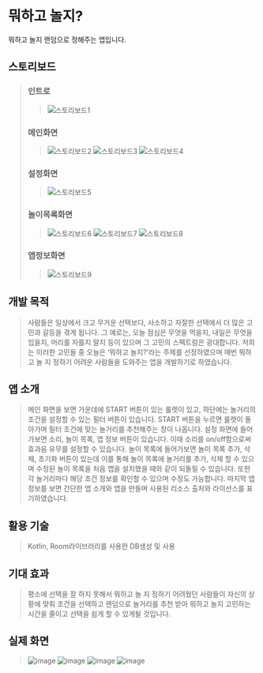 # 뭐하고 놀지?
뭐하고 놀지 랜덤으로 정해주는 앱입니다.

## 스토리보드
> ### 인트로
>> ![스토리보드1](https://user-images.githubusercontent.com/60471550/89122982-da776800-d506-11ea-8c46-d25d16321c47.png)
> ### 메인화면
>> ![스토리보드2](https://user-images.githubusercontent.com/60471550/89122984-dc412b80-d506-11ea-9126-4ab38e15ca93.png)
>> ![스토리보드3](https://user-images.githubusercontent.com/60471550/89122986-dcd9c200-d506-11ea-915f-45b29e0995fc.png)
>> ![스토리보드4](https://user-images.githubusercontent.com/60471550/89122987-dea38580-d506-11ea-993c-41b85e118e03.png)
> ### 설정화면
>> ![스토리보드5](https://user-images.githubusercontent.com/60471550/89122988-dfd4b280-d506-11ea-8b8f-b74064a74c0a.png)
> ### 놀이목록화면
>> ![스토리보드6](https://user-images.githubusercontent.com/60471550/89122990-e3683980-d506-11ea-9901-5da607454113.png)
>> ![스토리보드7](https://user-images.githubusercontent.com/60471550/89122992-e531fd00-d506-11ea-9e1b-8e7e7fcd29db.png)
>> ![스토리보드8](https://user-images.githubusercontent.com/60471550/89122994-e6632a00-d506-11ea-837e-48a2db2752a4.png)
> ### 앱정보화면
>> ![스토리보드9](https://user-images.githubusercontent.com/60471550/89122997-e82ced80-d506-11ea-9613-59825e0f2f98.png)

## 개발 목적
> 사람들은 일상에서 크고 무거운 선택보다, 사소하고 자잘한 선택에서 더 많은 고민과 갈등을 겪게 됩니다. 그 예로는, 오늘 점심은 무엇을 먹을지, 내일은 무엇을 입을지, 머리를 자를지 말지 등이 있으며 그 고민의 스펙트럼은 광대합니다. 저희는 이러한 고민들 중 오늘은 ‘뭐하고 놀지?’라는 주제를 선정하였으며 매번 뭐하고 놀 지 정하기 어려운 사람들을 도와주는 앱을 개발하기로 하였습니다.

## 앱 소개
> 메인 화면을 보면 가운데에 START 버튼이 있는 룰렛이 있고, 하단에는 놀거리의 조건을 설정할 수 있는 필터 버튼이 있습니다. START 버튼을 누르면 룰렛이 돌아가며 필터 조건에 맞는 놀거리를 추천해주는 창이 나옵니다. 설정 화면에 들어가보면 소리, 놀이 목록, 앱 정보 버튼이 있습니다. 이때 소리를 on/off함으로써 효과음 유무를 설정할 수 있습니다. 놀이 목록에 들어가보면 놀이 목록 추가, 삭제, 초기화 버튼이 있는데 이를 통해 놀이 목록에 놀거리를 추가, 삭제 할 수 있으며 수정된 놀이 목록을 처음 앱을 설치했을 때와 같이 되돌릴 수 있습니다. 또한 각 놀거리마다 해당 조건 정보를 확인할 수 있으며 수정도 가능합니다. 마지막 앱 정보를 보면 간단한 앱 소개와 앱을 만들며 사용된 리소스 출처와 라이선스를 표기하였습니다.

## 활용 기술
> Kotlin, Room라이브러리를 사용한 DB생성 및 사용

## 기대 효과
> 평소에 선택을 잘 하지 못해서 뭐하고 놀 지 정하기 어려웠던 사람들이 자신의 상황에 맞춰 조건을 선택하고 랜덤으로 놀거리를 추천 받아 뭐하고 놀지 고민하는 시간을 줄이고 선택을 쉽게 할 수 있게될 것입니다.

## 실제 화면
> ![image](https://user-images.githubusercontent.com/60471550/105715601-27da0c80-5f61-11eb-8546-d7c1dafa78fa.png)
> ![image](https://user-images.githubusercontent.com/60471550/105715643-34f6fb80-5f61-11eb-97db-09dfa66b060c.png)
> ![image](https://user-images.githubusercontent.com/60471550/105715676-3d4f3680-5f61-11eb-969d-20dbc82c7c86.png)
> ![image](https://user-images.githubusercontent.com/60471550/105715706-46400800-5f61-11eb-87e0-4362b021cec7.png)

